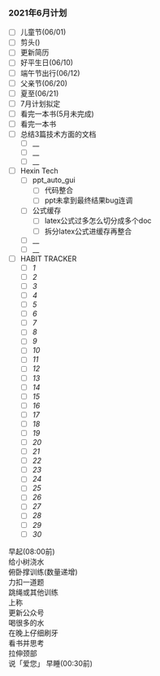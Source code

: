 ### 2021年6月计划

- [ ] 儿童节(06/01)
- [ ] 剪头()
- [ ] 更新简历
- [ ] 好平生日(06/10)
- [ ] 端午节出行(06/12)
- [ ] 父亲节(06/20)
- [ ] 夏至(06/21)
- [ ] 7月计划拟定
- [ ] 看完一本书(5月未完成)
- [ ] 看完一本书
- [ ] 总结3篇技术方面的文档
    - [ ] __
    - [ ] __
    - [ ] __
- [ ] Hexin Tech
    - [ ] ppt_auto_gui 
        - [ ] 代码整合 
        - [ ] ppt未拿到最终结果bug连调
    - [ ] 公式缓存 
        - [ ] latex公式过多怎么切分成多个doc 
        - [ ] 拆分latex公式进缓存再整合
    - [ ] __
    - [ ] __
- [ ] HABIT TRACKER
    - [ ] _1_
    - [ ] _2_
    - [ ] _3_
    - [ ] _4_
    - [ ] _5_
    - [ ] _6_
    - [ ] _7_
    - [ ] _8_
    - [ ] _9_
    - [ ] _10_
    - [ ] _11_
    - [ ] _12_
    - [ ] _13_
    - [ ] _14_
    - [ ] _15_
    - [ ] _16_
    - [ ] _17_
    - [ ] _18_
    - [ ] _19_
    - [ ] _20_
    - [ ] _21_
    - [ ] _22_
    - [ ] _23_
    - [ ] _24_
    - [ ] _25_
    - [ ] _26_
    - [ ] _27_
    - [ ] _28_
    - [ ] _29_
    - [ ] _30_
      
早起(08:00前)   
给小树浇水    
俯卧撑训练(数量递增)     
力扣一道题   
跳绳或其他训练  
上称      
更新公众号   
喝很多的水       
在晚上仔细刷牙   
看书并思考     
拉伸颈部    
说「爱您」
早睡(00:30前)  